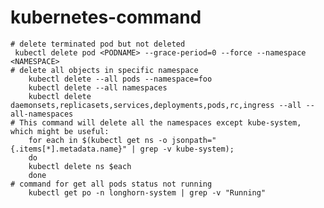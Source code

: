 # kubernetes-command

    # delete terminated pod but not deleted
     kubectl delete pod <PODNAME> --grace-period=0 --force --namespace <NAMESPACE>
    # delete all objects in specific namespace
        kubectl delete --all pods --namespace=foo
        kubectl delete --all namespaces
        kubectl delete daemonsets,replicasets,services,deployments,pods,rc,ingress --all --all-namespaces
    # This command will delete all the namespaces except kube-system, which might be useful:
        for each in $(kubectl get ns -o jsonpath="{.items[*].metadata.name}" | grep -v kube-system);
        do
        kubectl delete ns $each
        done
    # command for get all pods status not running
        kubectl get po -n longhorn-system | grep -v "Running" 

